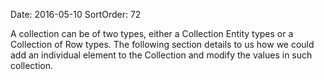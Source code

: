 Date: 2016-05-10
SortOrder: 72

A collection can be of two types, either a Collection Entity types or a Collection of Row types. The following section details to us how we could add an individual element to the Collection and modify the values in such collection.
